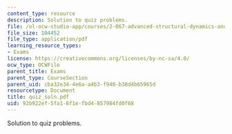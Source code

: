 ```yaml
---
content_type: resource
description: Solution to quiz problems.
file: /ol-ocw-studio-app/courses/2-067-advanced-structural-dynamics-and-acoustics-13-811-spring-2004/92b922ef5fa16f1efbd4857984fd0f68_quiz_soln.pdf
file_size: 104452
file_type: application/pdf
learning_resource_types:
- Exams
license: https://creativecommons.org/licenses/by-nc-sa/4.0/
ocw_type: OCWFile
parent_title: Exams
parent_type: CourseSection
parent_uid: cba32e34-4e6a-a4b3-f940-b38d4b65965d
resourcetype: Document
title: quiz_soln.pdf
uid: 92b922ef-5fa1-6f1e-fbd4-857984fd0f68
---
```

Solution to quiz problems.